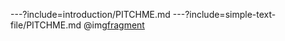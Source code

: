---?include=introduction/PITCHME.md
---?include=simple-text-file/PITCHME.md
@img[fragment](assets/img/devil.png)
